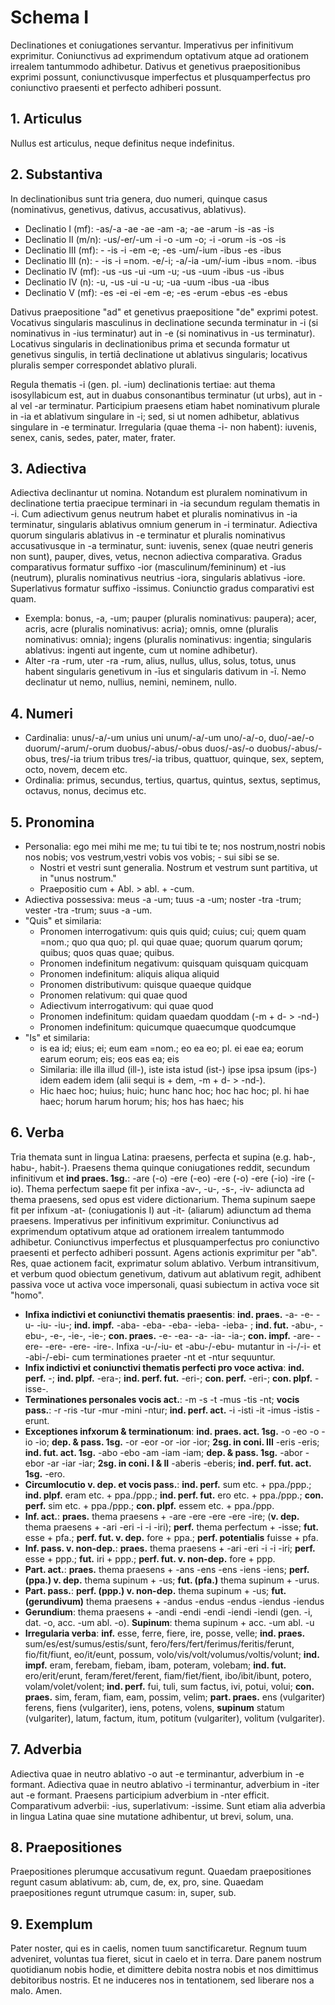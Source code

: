 # Schema I

Declinationes et coniugationes servantur. Imperativus per infinitivum exprimitur. Coniunctivus ad exprimendum optativum atque ad orationem irrealem tantummodo adhibetur. Dativus et genetivus praepositionibus exprimi possunt, coniunctivusque imperfectus et plusquamperfectus pro coniunctivo praesenti et perfecto adhiberi possunt.

## 1. Articulus

Nullus est articulus, neque definitus neque indefinitus.

## 2. Substantiva

In declinationibus sunt tria genera, duo numeri, quinque casus (nominativus, genetivus, dativus, accusativus, ablativus).

- Declinatio I (mf): -as/-a -ae -ae -am -a; -ae -arum -is -as -is
- Declinatio II (m/n): -us/-er/-um -i -o -um -o; -i -orum -is -os -is
- Declinatio III (mf): - -is -i -em -e; -es -um/-ium -ibus -es -ibus
- Declinatio III (n): - -is -i =nom. -e/-i; -a/-ia -um/-ium -ibus =nom. -ibus
- Declinatio IV (mf): -us -us -ui -um -u; -us -uum -ibus -us -ibus
- Declinatio IV (n): -u, -us -ui -u -u; -ua -uum -ibus -ua -ibus
- Declinatio V (mf): -es -ei -ei -em -e; -es -erum -ebus -es -ebus

Dativus praepositione "ad" et genetivus praepositione "de" exprimi potest. Vocativus singularis masculinus in declinatione secunda terminatur in -i (si nominativus in -ius terminatur) aut in -e (si nominativus in -us terminatur). Locativus singularis in declinationibus prima et secunda formatur ut genetivus singulis, in tertiā declinatione ut ablativus singularis; locativus pluralis semper correspondet ablativo plurali.

Regula thematis -i (gen. pl. -ium) declinationis tertiae: aut thema isosyllabicum est, aut in duabus consonantibus terminatur (ut urbs), aut in -al vel -ar terminatur. Participium praesens etiam habet nominativum plurale in -ia et ablativum singulare in -i; sed, si ut nomen adhibetur, ablativus singulare in -e terminatur. Irregularia (quae thema -i- non habent): iuvenis, senex, canis, sedes, pater, mater, frater.

## 3. Adiectiva

Adiectiva declinantur ut nomina. Notandum est pluralem nominativum in declinatione tertia praecipue terminari in -ia secundum regulam thematis in -i. Cum adiectivum genus neutrum habet et pluralis nominativus in -ia terminatur, singularis ablativus omnium generum in -i terminatur. Adiectiva quorum singularis ablativus in -e terminatur et pluralis nominativus accusativusque in -a terminatur, sunt: iuvenis, senex (quae neutri generis non sunt), pauper, dives, vetus, necnon adiectiva comparativa. Gradus comparativus formatur suffixo -ior (masculinum/femininum) et -ius (neutrum), pluralis nominativus neutrius -iora, singularis ablativus -iore. Superlativus formatur suffixo -issimus. Coniunctio gradus comparativi est quam.

- Exempla: bonus, -a, -um; pauper (pluralis nominativus: paupera); acer, acris, acre (pluralis nominativus: acria); omnis, omne (pluralis nominativus: omnia); ingens (pluralis nominativus: ingentia; singularis ablativus: ingenti aut ingente, cum ut nomine adhibetur).
- Alter -ra -rum, uter -ra -rum, alius, nullus, ullus, solus, totus, unus habent  singularis genetivum in -īus et singularis dativum in -ī. Nemo declinatur ut nemo, nullius, nemini, neminem, nullo.
  
## 4. Numeri

- Cardinalia: unus/-a/-um unius uni unum/-a/-um uno/-a/-o, duo/-ae/-o duorum/-arum/-orum duobus/-abus/-obus duos/-as/-o duobus/-abus/-obus, tres/-ia trium tribus tres/-ia tribus, quattuor, quinque, sex, septem, octo, novem, decem etc. 
- Ordinalia: primus, secundus, tertius, quartus, quintus, sextus, septimus, octavus, nonus, decimus etc.

## 5. Pronomina

- Personalia: ego mei mihi me me; tu tui tibi te te; nos nostrum,nostri nobis nos nobis; vos vestrum,vestri vobis vos vobis; - sui sibi se se.
	- Nostri et vestri sunt generalia. Nostrum et vestrum sunt partitiva, ut in "unus nostrum."
	- Praepositio cum + Abl. > abl. + -cum. 
- Adiectiva possessiva: meus -a -um; tuus -a -um; noster -tra -trum; vester -tra -trum; suus -a -um.
- "Quis" et similaria:
	- Pronomen interrogativum: quis quis quid; cuius; cui; quem quam =nom.; quo qua quo; pl. qui quae quae; quorum quarum qorum; quibus; quos quas quae; quibus.
	- Pronomen indefinitum negativum: quisquam quisquam quicquam
	- Pronomen indefinitum: aliquis aliqua aliquid
	- Pronomen distributivum: quisque quaeque quidque
	- Pronomen relativum: qui quae quod
	- Adiectivum interrogativum: qui quae quod
	- Pronomen indefinitum: quidam quaedam quoddam (-m + d- > -nd-)
	- Pronomen indefinitum: quicumque quaecumque quodcumque
- "Is" et similaria: 
	- is ea id; eius; ei; eum eam =nom.; eo ea eo; pl. ei eae ea; eorum earum eorum; eis; eos eas ea; eis
	- Similaria: ille illa illud (ill-), iste ista istud (ist-) ipse ipsa ipsum (ips-) idem eadem idem (alii sequi is + dem, -m + d- > -nd-).
	- Hic haec hoc; huius; huic; hunc hanc hoc; hoc hac hoc; pl. hi hae haec; horum harum horum; his; hos has haec; his

## 6. Verba

Tria themata sunt in lingua Latina: praesens, perfecta et supina (e.g. hab-, habu-, habit-). Praesens thema quinque coniugationes reddit, secundum infinitivum et **ind praes. 1sg.**: -are (-o) -ere (-eo) -ere (-o) -ere (-io) -ire (-io). Thema perfectum saepe fit per infixa -av-, -u-, -s-, -iv- adiuncta ad thema praesens, sed opus est videre dictionarium. Thema supinum saepe fit per infixum -at- (coniugationis I) aut -it- (aliarum) adiunctum ad thema praesens. Imperativus per infinitivum exprimitur. Coniunctivus ad exprimendum optativum atque ad orationem irrealem tantummodo adhibetur. Coniunctivus imperfectus et plusquamperfectus pro coniunctivo praesenti et perfecto adhiberi possunt. Agens actionis exprimitur per "ab". Res, quae actionem facit, exprimatur solum ablativo. Verbum intransitivum, et verbum quod obiectum genetivum, dativum aut ablativum regit, adhibent passiva voce ut activa voce impersonali, quasi subiectum in activa voce sit "homo".

- **Infixa indictivi et coniunctivi thematis praesentis**: **ind. praes.** -a- -e- -u- -iu- -iu-; **ind. impf.** -aba- -eba- -eba- -ieba- -ieba- ; **ind. fut.** -abu-, -ebu-, -e-, -ie-, -ie-; **con. praes.**  -e- -ea- -a- -ia- -ia-; **con. impf.** -are- -ere- -ere- -ere- -ire-. Infixa -u-/-iu- et -abu-/-ebu- mutantur in -i-/-i- et -abi-/-ebi- cum terminationes praeter -nt et -ntur sequuntur. 
- **Infix indictivi et coniunctivi thematis perfecti pro voce activa**: **ind. perf.** -; **ind. plpf.** -era-; **ind. perf. fut.** -eri-; **con. perf.** -eri-; **con. plpf.** -isse-.
- **Terminationes personales vocis act.**: -m -s -t -mus -tis -nt; **vocis pass.**: -r -ris -tur -mur -mini -ntur; **ind. perf. act.** -i -isti -it -imus -istis -erunt.
- **Exceptiones infxorum & terminationum**: **ind. praes. act. 1sg.** -o -eo -o -io -io; **dep. & pass. 1sg.** -or -eor -or -ior -ior; **2sg. in coni. III** -eris -eris; **ind. fut. act. 1sg.** -abo -ebo -am -iam -iam; **dep. & pass. 1sg.** -abor -ebor -ar -iar -iar; **2sg. in coni. I & II** -aberis -eberis; **ind. perf. fut. act. 1sg.** -ero.
- **Circumlocutio v. dep. et vocis pass.**: **ind. perf.** sum etc. + ppa./ppp.; **ind. plpf.** eram etc. + ppa./ppp.; **ind. perf. fut.** ero etc. + ppa./ppp.; **con. perf.** sim etc. + ppa./ppp.; **con. plpf.** essem etc. + ppa./ppp.
- **Inf. act.**: **praes.** thema praesens + -are -ere -ere -ere -ire; (**v. dep.** thema praesens + -ari -eri -i -i -iri); **perf.** thema perfectum + -isse; **fut.** esse + pfa.; **perf. fut. v. dep.** fore + ppa.; **perf. potentialis** fuisse + pfa.
- **Inf. pass. v. non-dep.**: **praes.** thema praesens + -ari -eri -i -i -iri; **perf.** esse + ppp.; **fut.** iri + ppp.; **perf. fut. v. non-dep.** fore + ppp.
- **Part. act.**: **praes.** thema praesens + -ans -ens -ens -iens -iens; **perf. (ppa.) v. dep.** thema supinum + -us; **fut. (pfa.)** thema supinum + -urus.
- **Part. pass.**: **perf. (ppp.) v. non-dep.** thema supinum + -us; **fut. (gerundivum)** thema praesens + -andus -endus -endus -iendus -iendus
- **Gerundium**: thema praesens + -andi -endi -endi -iendi -iendi (gen. -i, dat. -o, acc. -um abl. -o). **Supinum**: thema supinum + acc. -um abl. -u
- **Irregularia verba**: **inf.** esse, ferre, fiere, ire, posse, velle; **ind. praes.** sum/es/est/sumus/estis/sunt, fero/fers/fert/ferimus/feritis/ferunt, fio/fit/fiunt, eo/it/eunt, possum, volo/vis/volt/volumus/voltis/volunt; **ind. impf.** eram, ferebam, fiebam, ibam, poteram, volebam; **ind. fut.** ero/erit/erunt, feram/feret/ferent, fiam/fiet/fient, ibo/ibit/ibunt, potero, volam/volet/volent; **ind. perf.** fui, tuli, sum factus, ivi, potui, volui; **con. praes.** sim, feram, fiam, eam, possim, velim; **part. praes.** ens (vulgariter) ferens, fiens (vulgariter), iens, potens, volens, **supinum** statum (vulgariter), latum, factum, itum, potitum (vulgariter), volitum (vulgariter). 

## 7. Adverbia

Adiectiva quae in neutro ablativo -o aut -e terminantur, adverbium in -e formant. Adiectiva quae in neutro ablativo -i terminantur, adverbium in -iter aut -e formant. Praesens participium adverbium in -nter efficit. Comparativum adverbii: -ius, superlativum: -issime. Sunt etiam alia adverbia in lingua Latina quae sine mutatione adhibentur, ut brevi, solum, una.

## 8. Praepositiones

Praepositiones plerumque accusativum regunt. Quaedam praepositiones regunt casum ablativum: ab, cum, de, ex, pro, sine. Quaedam praepositiones regunt utrumque casum: in, super, sub.

## 9. Exemplum

Pater noster, qui es in caelis, nomen tuum sanctificaretur. Regnum tuum adveniret, voluntas tua fieret, sicut in caelo et in terra. Dare panem nostrum quotidianum nobis hodie, et dimittere debita nostra nobis et nos dimittimus debitoribus nostris. Et ne induceres nos in tentationem, sed liberare nos a malo. Amen. 

